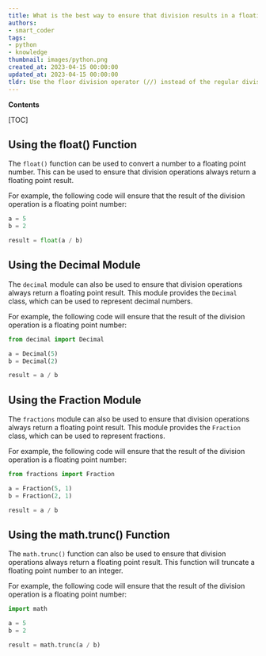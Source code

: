 ```yaml
---
title: What is the best way to ensure that division results in a floating point number instead of rounding down to 0?
authors:
- smart_coder
tags:
- python
- knowledge
thumbnail: images/python.png
created_at: 2023-04-15 00:00:00
updated_at: 2023-04-15 00:00:00
tldr: Use the floor division operator (//) instead of the regular division operator (/) to force division to be floating point.
---
```


**Contents**

[TOC]

## Using the float() Function

The `float()` function can be used to convert a number to a floating point number. This can be used to ensure that division operations always return a floating point result.

For example, the following code will ensure that the result of the division operation is a floating point number:

```python
a = 5
b = 2

result = float(a / b)
```

## Using the Decimal Module

The `decimal` module can also be used to ensure that division operations always return a floating point result. This module provides the `Decimal` class, which can be used to represent decimal numbers.

For example, the following code will ensure that the result of the division operation is a floating point number:

```python
from decimal import Decimal

a = Decimal(5)
b = Decimal(2)

result = a / b
```

## Using the Fraction Module

The `fractions` module can also be used to ensure that division operations always return a floating point result. This module provides the `Fraction` class, which can be used to represent fractions.

For example, the following code will ensure that the result of the division operation is a floating point number:

```python
from fractions import Fraction

a = Fraction(5, 1)
b = Fraction(2, 1)

result = a / b
```

## Using the math.trunc() Function

The `math.trunc()` function can also be used to ensure that division operations always return a floating point result. This function will truncate a floating point number to an integer.

For example, the following code will ensure that the result of the division operation is a floating point number:

```python
import math

a = 5
b = 2

result = math.trunc(a / b)
```
